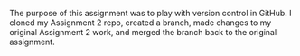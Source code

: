 The purpose of this assignment was to play with version control in GitHub. I cloned my Assignment 2 repo, created a branch, made changes to my original Assignment 2 work, and merged the branch back to the original assignment. 